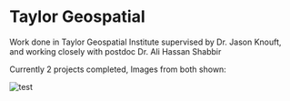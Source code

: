 # Taylor Geospatial
Work done in Taylor Geospatial Institute supervised by Dr. Jason Knouft, and working closely with postdoc Dr. Ali Hassan Shabbir

Currently 2 projects completed, Images from both shown:

![test](https://media.discordapp.net/attachments/1085975957673873511/1090506112110972968/2ac6dbc5-a14a-4970-b5f6-1af81b04770e.png?width=615&height=476)
